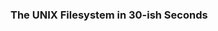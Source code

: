 ### The UNIX Filesystem in 30-ish Seconds



[history]: https://en.wikipedia.org/wiki/Unix_File_System
[layout]: https://en.wikipedia.org/wiki/Unix_filesystem
